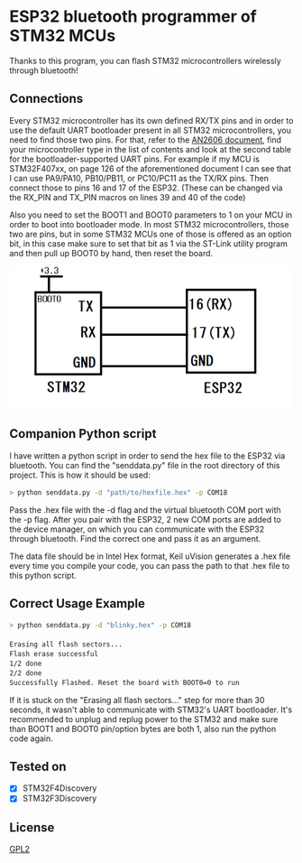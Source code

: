 # ESP32 bluetooth programmer of STM32 MCUs

Thanks to this program, you can flash STM32 microcontrollers wirelessly through bluetooth! 

## Connections

Every STM32 microcontroller has its own defined RX/TX pins and in order to use the default UART bootloader present in all STM32 microcontrollers, you need to find those two pins. For that, refer to the [AN2606 document](https://www.st.com/resource/en/application_note/cd00167594-stm32-microcontroller-system-memory-boot-mode-stmicroelectronics.pdf), find your microcontroller type in the list of contents and look at the second table for the bootloader-supported UART pins. For example if my MCU is STM32F407xx, on page 126 of the aforementioned document I can see that I can use PA9/PA10,  PB10/PB11, or PC10/PC11 as the TX/RX pins. Then connect those to pins 16 and 17 of the ESP32. (These can be changed via the RX_PIN and TX_PIN macros on lines 39 and 40 of the code)

Also you need to set the BOOT1 and BOOT0 parameters to 1 on your MCU in order to boot into bootloader mode. In most STM32 microcontrollers, those two are pins, but in some STM32 MCUs one of those is offered as an option bit, in this case make sure to set that bit as 1 via the ST-Link utility program and then pull up BOOT0 by hand, then reset the board.

![Circuit diagram](circuit.png)

## Companion Python script
I have written a python script in order to send the hex file to the ESP32 via bluetooth. You can find the "senddata.py" file in the root directory of this project. This is how it should be used:
```bash
> python senddata.py -d "path/to/hexfile.hex" -p COM18
```  
Pass the .hex file with the -d flag and the virtual bluetooth COM port with the -p flag. After you pair with the ESP32, 2 new COM ports are added to the device manager, on which you can communicate with the ESP32 through bluetooth. Find the correct one and pass it as an argument.

The data file should be in Intel Hex format, Keil uVision generates a .hex file every time you compile your code, you can pass the path to that .hex file to this python script.
## Correct Usage Example

```bash
> python senddata.py -d "blinky.hex" -p COM18

Erasing all flash sectors...
Flash erase successful
1/2 done
2/2 done
Successfully Flashed. Reset the board with BOOT0=0 to run
```
If it is stuck on the "Erasing all flash sectors..." step for more than 30 seconds, it wasn't able to communicate with STM32's UART bootloader. It's recommended to unplug and replug power to the STM32 and make sure than BOOT1 and BOOT0 pin/option bytes are both 1, also run the python code again.

## Tested on
- [x] STM32F4Discovery
- [x] STM32F3Discovery

## License

[GPL2](https://choosealicense.com/licenses/gpl-2.0/)
